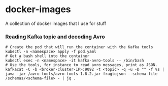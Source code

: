# docker-images
A collection of docker images that I use for stuff



### Reading Kafka topic and decoding Avro
```
# Create the pod that will run the container with the Kafka tools
kubectl -n <namespace> apply -f pod.yaml
# Get a bash shell into the container
kubectl exec -n <namespace> -it kafka-avro-tools -- /bin/bash
# Use the tools, for instance to read avro messages, print as JSON.
kafkacat -C -b <broker-cluster-IP>:9092 -t <topic> -q -u -D "" -f %s | java -jar /avro-tools/avro-tools-1.8.2.jar fragtojson --schema-file /schemas/<schema-file> - | jq .
```
